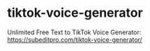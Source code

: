 # tiktok-voice-generator
Unlimited Free Text to TikTok Voice Generator: https://subeditpro.com/tiktok-voice-generator/
